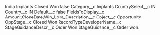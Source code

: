 <?xml version="1.0" encoding="UTF-8"?>
<CustomMetadata xmlns="http://soap.sforce.com/2006/04/metadata" xmlns:xsi="http://www.w3.org/2001/XMLSchema-instance" xmlns:xsd="http://www.w3.org/2001/XMLSchema">
    <label>India Implants Closed Won</label>
    <protected>false</protected>
    <values>
        <field>Category__c</field>
        <value xsi:type="xsd:string">Implants</value>
    </values>
    <values>
        <field>CountrySelect__c</field>
        <value xsi:type="xsd:string">IN</value>
    </values>
    <values>
        <field>Country__c</field>
        <value xsi:type="xsd:string">IN</value>
    </values>
    <values>
        <field>Default__c</field>
        <value xsi:type="xsd:boolean">false</value>
    </values>
    <values>
        <field>FieldsToDisplay__c</field>
        <value xsi:type="xsd:string">Amount;CloseDate;Win_Loss_Description__c</value>
    </values>
    <values>
        <field>Object__c</field>
        <value xsi:type="xsd:string">Opportunity</value>
    </values>
    <values>
        <field>OppStage__c</field>
        <value xsi:type="xsd:string">Closed Won</value>
    </values>
    <values>
        <field>RecordTypeDeveloperName__c</field>
        <value xsi:nil="true"/>
    </values>
    <values>
        <field>StageGuidanceDescr__c</field>
        <value xsi:type="xsd:string">Order Won</value>
    </values>
    <values>
        <field>StageGuidance__c</field>
        <value xsi:type="xsd:string">Order won.</value>
    </values>
</CustomMetadata>
